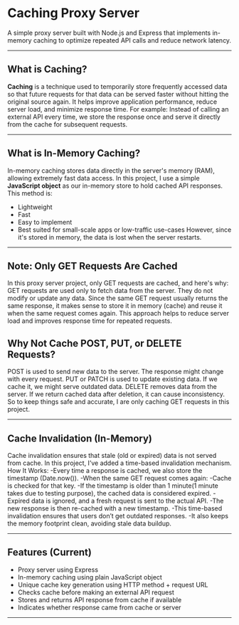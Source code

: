 # Caching Proxy Server
A simple proxy server built with Node.js and Express that implements in-memory caching to optimize repeated API calls and reduce network latency.

---
## What is Caching?
**Caching** is a technique used to temporarily store frequently accessed data so that future requests for that data can be served faster without hitting the original source again.
It helps improve application performance, reduce server load, and minimize response time.
For example: Instead of calling an external API every time, we store the response once and serve it directly from the cache for subsequent requests.

---
## What is In-Memory Caching?
In-memory caching stores data directly in the server's memory (RAM), allowing extremely fast data access. In this project, I use a simple **JavaScript object** as our in-memory store to hold cached API responses.
This method is:
- Lightweight
- Fast
- Easy to implement
- Best suited for small-scale apps or low-traffic use-cases
However, since it's stored in memory, the data is lost when the server restarts.
---
## Note: Only GET Requests Are Cached
In this proxy server project, only GET requests are cached, and here's why:
GET requests are used only to fetch data from the server. They do not modify or update any data.
Since the same GET request usually returns the same response, it makes sense to store it in memory (cache) and reuse it when the same request comes again.
This approach helps to reduce server load and improves response time for repeated requests.
## Why Not Cache POST, PUT, or DELETE Requests?
POST is used to send new data to the server. The response might change with every request.
PUT or PATCH is used to update existing data. If we cache it, we might serve outdated data.
DELETE removes data from the server. If we return cached data after deletion, it can cause inconsistency.
So to keep things safe and accurate, I are only caching GET requests in this project.

---
## Cache Invalidation (In-Memory)
Cache invalidation ensures that stale (old or expired) data is not served from cache. In this project, I’ve added a time-based invalidation mechanism.
How It Works:
-Every time a response is cached, we also store the timestamp (Date.now()).
-When the same GET request comes again:
-Cache is checked for that key.
-If the timestamp is older than 1 minute(1 minute takes due to testing purpose), the cached data is considered expired.
-Expired data is ignored, and a fresh request is sent to the actual API.
-The new response is then re-cached with a new timestamp.
-This time-based invalidation ensures that users don’t get outdated responses.
-It also keeps the memory footprint clean, avoiding stale data buildup.

---
## Features (Current)

-  Proxy server using Express
-  In-memory caching using plain JavaScript object
-  Unique cache key generation using HTTP method + request URL
-  Checks cache before making an external API request
-  Stores and returns API response from cache if available
-  Indicates whether response came from cache or server
---

